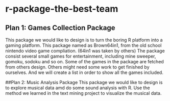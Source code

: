 # r-package-the-best-team

## Plan 1: Games Collection Package
This package we would like to design is to turn the boring R platform into a gaming platform. 
This package named as Brown64in1, from the old school nintendo video game compliation. (64in1 was taken by others)
The package consist several small games for entertainment, including mine sweeper, gomoku, sodoku and so on. 
Some of the games in the package are fetched from others design. Others might need some work to get finished by ourselves. 
And we will create a list in order to show all the games included. 

##Plan 2: Music Analysis Package
This package we would like to design is to explore musical data amd do some sound analysis with R. 
Use the method we learned in the text mining project to visualize the musical data.
